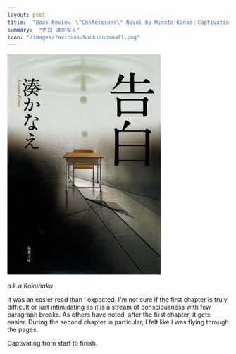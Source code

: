 ```yaml
---
layout: post
title:  "Book Review：\"Confessions\" Novel by Minato Kanae：Captivating from start to finish"
summary:  "告白 湊かなえ"
icon: "/images/favicons/bookiconsmall.png"
---
```


<img src="/images/kokuhaku.jpg" class="float-md-right ml-3"/>

*a.k.a Kokuhaku*

It was an easier read than I expected. I'm not sure if the first chapter is truly difficult or just intimidating as it 
is a stream of consciousness with few paragraph breaks. As others have noted, after the first chapter, it gets easier. 
During the second chapter in particular, I felt like I was flying through the pages. 

Captivating from start to finish. 